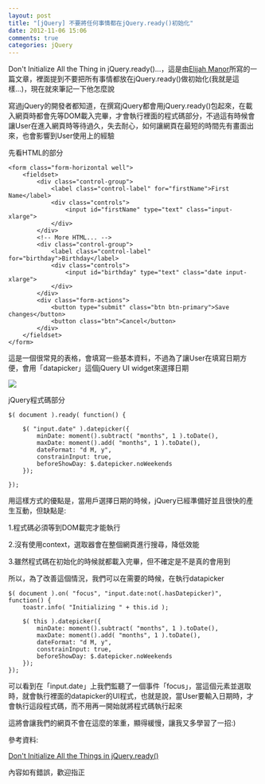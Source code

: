 ```yaml
---
layout: post
title: "[jQuery] 不要將任何事情都在jQuery.ready()初始化"
date: 2012-11-06 15:06
comments: true
categories: jQuery
---
```


Don't Initialize All the Thing in jQuery.ready()...，這是由<a href="https://twitter.com/elijahmanor" target="_blank">Elijah Manor</a>所寫的一篇文章，裡面提到不要把所有事情都放在jQuery.ready()做初始化(我就是這樣...)，現在就來筆記一下他怎麼說

<!--more-->

寫過jQuery的開發者都知道，在撰寫jQuery都會用jQuery.ready()包起來，在載入網頁時都會先等DOM載入完畢，才會執行裡面的程式碼部分，不過這有時候會讓User在進入網頁時等待過久，失去耐心，如何讓網頁在最短的時間先有畫面出來，也會影響到User使用上的經驗	

先看HTML的部分

	<form class="form-horizontal well">
		<fieldset>
			<div class="control-group">
				<label class="control-label" for="firstName">First Name</label>
				<div class="controls">
					<input id="firstName" type="text" class="input-xlarge">
				</div>
			</div>
			<!-- More HTML... -->
			<div class="control-group">
				<label class="control-label" for="birthday">Birthday</label>
				<div class="controls">
					<input id="birthday" type="text" class="date input-xlarge">
				</div>
			</div>
			<div class="form-actions">
				<button type="submit" class="btn btn-primary">Save changes</button>
				<button class="btn">Cancel</button>
			</div>
		</fieldset>
	</form>
	
這是一個很常見的表格，會填寫一些基本資料，不過為了讓User在填寫日期方便，會用「datapicker」這個jQuery UI widget來選擇日期

<img src="https://lh5.googleusercontent.com/-mb7pEbTw_FI/UJjDYpdh3oI/AAAAAAAAB28/ZQDyzYWd5K0/s296/123.jpg" />

jQuery程式碼部分

	$( document ).ready( function() {

		$( "input.date" ).datepicker({
			minDate: moment().subtract( "months", 1 ).toDate(),
			maxDate: moment().add( "months", 1 ).toDate(),
			dateFormat: "d M, y",
			constrainInput: true,
			beforeShowDay: $.datepicker.noWeekends
		});

	});
	
用這樣方式的優點是，當用戶選擇日期的時候，jQuery已經準備好並且很快的產生互動，但缺點是:

1.程式碼必須等到DOM載完才能執行

2.沒有使用context，選取器會在整個網頁進行搜尋，降低效能

3.雖然程式碼在初始化的時候就都載入完畢，但不確定是不是真的會用到

所以，為了改善這個情況，我們可以在需要的時候，在執行datapicker

	

	$( document ).on( "focus", "input.date:not(.hasDatepicker)", function() {
		toastr.info( "Initializing " + this.id );

		$( this ).datepicker({
			minDate: moment().subtract( "months", 1 ).toDate(),
			maxDate: moment().add( "months", 1 ).toDate(),
			dateFormat: "d M, y",
			constrainInput: true,
			beforeShowDay: $.datepicker.noWeekends
		});
	});
	
可以看到在「input.date」上我們監聽了一個事件「focus」，當這個元素並選取時，就會執行裡面的datapicker的UI程式，也就是說，當User要輸入日期時，才會執行這段程式碼，而不用再一開始就將程式碼執行起來

這將會讓我們的網頁不會在這麼的笨重，顯得緩慢，讓我又多學習了一招:)

參考資料:

<a href="http://www.elijahmanor.com/2012/10/dont-initialize-all-things-in.html" target="_blank">Don't Initialize All the Things in jQuery.ready() </a>

內容如有錯誤，歡迎指正




